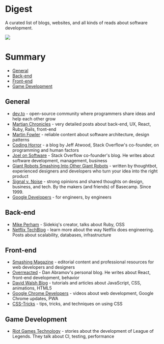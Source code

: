 # Digest

A curated list of blogs, websites, and all kinds of reads about software development.

![](https://i.imgur.com/8q0BYtu.png)

# Summary

- [General](#general)
- [Back-end](#back-end)
- [Front-end](#front-end)
- [Game Development](#game-development)

## General
* [dev.to](https://dev.to/) - open-source community where programmers share ideas and help each other grow
* [Martian Chronicles](https://evilmartians.com/chronicles) - very detailed posts about back-end, UX, React, Ruby, Rails, front-end
* [Martin Fowler](https://martinfowler.com/) - reliable content about software architecture, design patterns
* [Coding Horror](https://blog.codinghorror.com/) - a blog by Jeff Atwood, Stack Overflow's co-founder, on programming and human factors
* [Joel on Software](https://www.joelonsoftware.com/) - Stack Overflow co-founder's blog. He writes about software development, management, business
* [Giant Robots Smashing Into Other Giant Robots](https://thoughtbot.com/blog) - written by thoughtbot, experienced designers and developers who turn your idea into the right product
* [Signal v. Noise](https://m.signalvnoise.com/) - strong opinions and shared thoughts on design, business, and tech. By the makers (and friends) of Basecamp. Since 1999.
* [Google Developers](https://medium.com/google-developers) - for engineers, by engineers

## Back-end
* [Mike Perham](https://www.mikeperham.com/) - Sidekiq's creator, talks about Ruby, OSS
* [Netflix TechBlog](https://medium.com/netflix-techblog) - learn more about the way Netflix does engineering. Posts about scalability, databases, infrastructure

## Front-end
* [Smashing Magazine](https://www.smashingmagazine.com/) - editorial content and professional resources for web developers and designers
* [Overreacted](https://overreacted.io/) - Dan Abramov's personal blog. He writes about React, front-end development, behavior
* [David Walsh Blog](https://davidwalsh.name/) - tutorials and articles about JavaScript, CSS, animations, HTML5
* [Google Chrome Developers](https://www.youtube.com/channel/UCnUYZLuoy1rq1aVMwx4aTzw) - videos about web development, Google Chrome updates, PWA
* [CSS-Tricks](https://css-tricks.com/) - tips, tricks, and techniques on using CSS

## Game Development
* [Riot Games Technology](https://technology.riotgames.com/) - stories about the development of League of Legends. They talk about CI, testing, performance
